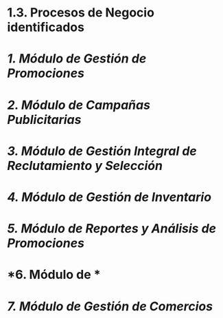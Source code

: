 # 1.3. Procesos de Negocio identificados


# *1. Módulo de Gestión de Promociones*

# *2. Módulo de Campañas Publicitarias*

# *3. Módulo de Gestión Integral de Reclutamiento y Selección*
  
# *4. Módulo de Gestión de Inventario*

# *5. Módulo de Reportes y Análisis de Promociones*

# *6. Módulo de  *

# *7. Módulo de Gestión de Comercios*
